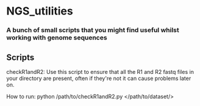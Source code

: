 # NGS_utilities #
### A bunch of small scripts that you might find useful whilst working with genome sequences ###

## Scripts ##
checkR1andR2:
Use this script to ensure that all the R1 and R2 fastq files in your directory are present, often if they're not it can cause problems later on.

How to run:
python /path/to/checkR1andR2.py </path/to/dataset/>
